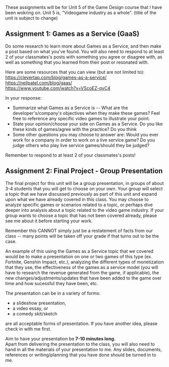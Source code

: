 These assignments will be for Unit 5 of the Game Design course that I have been wokring on. Unit 5 is, "Videogame industry as a whole". (title of the unit is subject to change)


## Assignment 1: Games as a Service (GaaS)

Do some research to learn more about Games as a Service, and then make a post based on what you've found. You will also need to respond to at least 2 of your classmates's posts with something you agree or disagree with, as well as something that you learned from their post or resonated with.

Here are some resources that you can view (but are not limited to):  
https://clevertap.com/blog/games-as-a-service/   
https://neilpatel.com/blog/gaas/  
https://www.youtube.com/watch?v=VScoEZ-qyC4  

In your response:
- Summarize what Games as a Service is -- What are the developer's/company's objectives when they make these games? Feel free to reference any specific video games to illustrate your point.  
- State your opinion/choose your side on Games as a Service. Do you like these kinds of games/agree with the practice? Do you think 
- Some other questions you may choose to answer are: Would you ever work for a company in order to work on a live service game? Do you judge others who play live service games/should they be judged?

Remember to respond to at least 2 of your classmates's posts!



## Assignment 2: Final Project - Group Presentation

The final project for this unit will be a group presentation, in groups of about 3-4 students that you will get to choose on your own. 
Your group will select a topic that we have discussed previously as part of this unit and expand upon what we have already covered in this class. You may choose to analyze specific games or scenarios related to a topic, or perhaps dive deeper into analysis about a topic related to the video game industry. 
If your group wants to choose a topic that has not been covered already, please see me about it before starting your work.    
  
Remember this CANNOT simply just be a restatement of facts from our class -- many points will be taken off your grade if that turns out to be the case.

An example of this using the Games as a Service topic that we covered would be to make a presentation on one or two games of this type (ex. Fortnite, Genshin Impact, etc.), analyzing the different types of monetization that they use, the effectiveness of the games as a service model 
(you will have to research the revenue generated from the game, if applicable), the new changes/adjustments/updates that have been added to the game over time and how sucessful they have been, etc. 

The presentation can be in a variety of forms: 
- a slideshow presentation,  
- a video essay, or  
- a comedy skit/sketch

are all acceptable forms of presentation. If you have another idea, please check in with me first.

Aim to have your presentation be **7-10 minutes long.**  
Apart from delivering the presentation to the class, you will also need to hand in all the materials of your presentation to me. Any slides, documents, references or writing/planning that you have done should be turned in to me.




